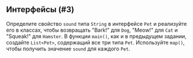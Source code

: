 ## Интерфейсы (#3)

Определите свойство `sound` типа `String` в интерфейсе `Pet` и реализуйте его в классах, чтобы возвращать "Bark!" для `Dog`, "Meow!" для `Cat` и "Squeak!" для `Hamster`. В функции `main()`, как и в предыдущем задании, создайте `List<Pet>`, содержащий все три типа `Pet`. Используйте `map()`, чтобы получить значение `sound` для каждого `Pet`.